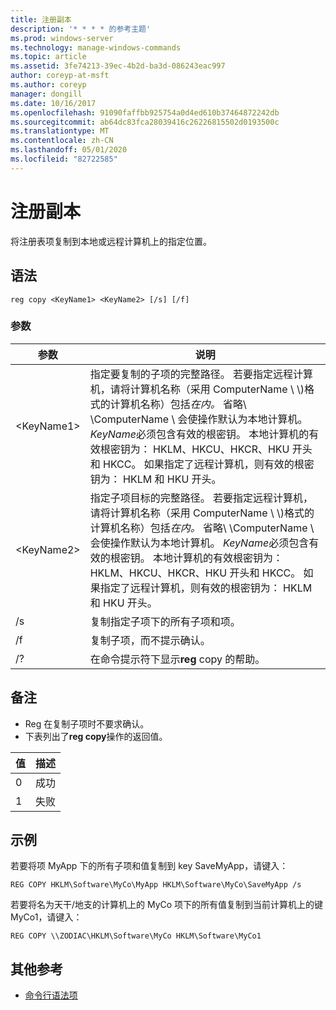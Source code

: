 ```yaml
---
title: 注册副本
description: '* * * * 的参考主题'
ms.prod: windows-server
ms.technology: manage-windows-commands
ms.topic: article
ms.assetid: 3fe74213-39ec-4b2d-ba3d-086243eac997
author: coreyp-at-msft
ms.author: coreyp
manager: dongill
ms.date: 10/16/2017
ms.openlocfilehash: 91090faffbb925754a0d4ed610b37464872242db
ms.sourcegitcommit: ab64dc83fca28039416c26226815502d0193500c
ms.translationtype: MT
ms.contentlocale: zh-CN
ms.lasthandoff: 05/01/2020
ms.locfileid: "82722585"
---
```

# <a name="reg-copy"></a>注册副本



将注册表项复制到本地或远程计算机上的指定位置。



## <a name="syntax"></a>语法

```
reg copy <KeyName1> <KeyName2> [/s] [/f]
```

### <a name="parameters"></a>参数

|参数|说明|
|---------|-----------|
|\<KeyName1>|指定要复制的子项的完整路径。 若要指定远程计算机，请将计算机名称（采用 ComputerName \\ \\\)格式的计算机名称）包括*在内。* 省略\\ \\ComputerName \ 会使操作默认为本地计算机。 *KeyName*必须包含有效的根密钥。 本地计算机的有效根密钥为： HKLM、HKCU、HKCR、HKU 开头和 HKCC。 如果指定了远程计算机，则有效的根密钥为： HKLM 和 HKU 开头。|
|\<KeyName2>|指定子项目标的完整路径。 若要指定远程计算机，请将计算机名称（采用 ComputerName \\ \\\)格式的计算机名称）包括*在内。* 省略\\ \\ComputerName \ 会使操作默认为本地计算机。 *KeyName*必须包含有效的根密钥。 本地计算机的有效根密钥为： HKLM、HKCU、HKCR、HKU 开头和 HKCC。 如果指定了远程计算机，则有效的根密钥为： HKLM 和 HKU 开头。|
|/s|复制指定子项下的所有子项和项。|
|/f|复制子项，而不提示确认。|
|/?|在命令提示符下显示**reg** copy 的帮助。|

## <a name="remarks"></a>备注

-   Reg 在复制子项时不要求确认。
-   下表列出了**reg copy**操作的返回值。

|值|描述|
|-----|-----------|
|0|成功|
|1|失败|

## <a name="examples"></a>示例

若要将项 MyApp 下的所有子项和值复制到 key SaveMyApp，请键入：
```
REG COPY HKLM\Software\MyCo\MyApp HKLM\Software\MyCo\SaveMyApp /s
```
若要将名为天干/地支的计算机上的 MyCo 项下的所有值复制到当前计算机上的键 MyCo1，请键入：
```
REG COPY \\ZODIAC\HKLM\Software\MyCo HKLM\Software\MyCo1
```

## <a name="additional-references"></a>其他参考

- [命令行语法项](command-line-syntax-key.md)